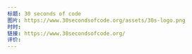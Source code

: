 ```yaml
---
标题: 30 seconds of code
图片: https://www.30secondsofcode.org/assets/30s-logo.png
时时: 
链接: https://www.30secondsofcode.org/
评价:
---
```


